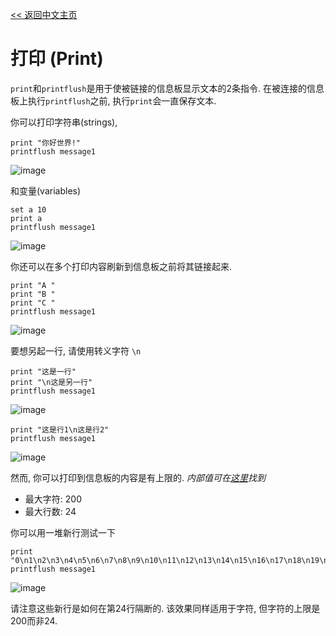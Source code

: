 [<< 返回中文主页](README_CN.md)
# 打印 (Print)

`print`和`printflush`是用于使被链接的信息板显示文本的2条指令.
在被连接的信息板上执行`printflush`之前, 执行`print`会一直保存文本.

你可以打印字符串(strings),
```
print "你好世界!"
printflush message1
```
![image](https://user-images.githubusercontent.com/94273523/154833019-9249388a-a101-4f6d-81c1-0485b89c18be.png)

和变量(variables)
```
set a 10
print a
printflush message1
```
![image](https://user-images.githubusercontent.com/94273523/154833028-2ac9e0c4-9a69-4a6f-8dde-c2799625a414.png)

你还可以在多个打印内容刷新到信息板之前将其链接起来.
```
print "A "
print "B "
print "C "
printflush message1
```
![image](https://user-images.githubusercontent.com/94273523/154833040-5bf0c473-00b4-4ea2-ac90-680cad2e9115.png)

要想另起一行, 请使用转义字符 `\n`
```
print "这是一行"
print "\n这是另一行"
printflush message1
```
![image](https://user-images.githubusercontent.com/94273523/154833051-ba869cf0-043f-450f-81ac-57f3a46153d6.png)

```
print "这是行1\n这是行2"
printflush message1
```
![image](https://user-images.githubusercontent.com/94273523/154833120-50b93082-fd54-4de5-9ef4-38e8ebca21fa.png)

然而, 你可以打印到信息板的内容是有上限的. *内部值可在[这里](https://github.com/Anuken/Mindustry/blob/master/core/src/mindustry/world/blocks/logic/MessageBlock.java#L23)找到*

- 最大字符: 200
- 最大行数: 24

你可以用一堆新行测试一下
```
print "0\n1\n2\n3\n4\n5\n6\n7\n8\n9\n10\n11\n12\n13\n14\n15\n16\n17\n18\n19\n20\n21\n23\n24\n25\n26\n27\n28"
printflush message1
```
![image](https://user-images.githubusercontent.com/94273523/154833097-0b4a2f8f-a566-46bc-b426-bf213141888e.png)

请注意这些新行是如何在第24行隔断的. 该效果同样适用于字符, 但字符的上限是200而非24.
